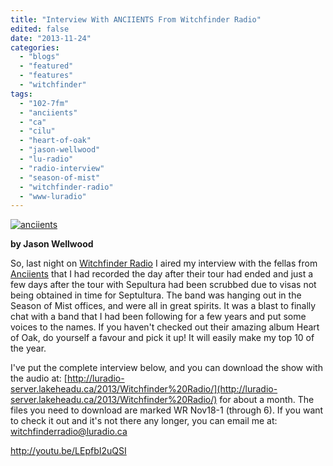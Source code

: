 ```yaml
---
title: "Interview With ANCIIENTS From Witchfinder Radio"
edited: false
date: "2013-11-24"
categories:
  - "blogs"
  - "featured"
  - "features"
  - "witchfinder"
tags:
  - "102-7fm"
  - "anciients"
  - "ca"
  - "cilu"
  - "heart-of-oak"
  - "jason-wellwood"
  - "lu-radio"
  - "radio-interview"
  - "season-of-mist"
  - "witchfinder-radio"
  - "www-luradio"
---
```


[![anciients](http://www.hellbound.ca/wp-content/uploads/2012/09/anciients-590x392.jpg)](http://www.hellbound.ca/wp-content/uploads/2012/09/anciients.jpg)

**by Jason Wellwood**

So, last night on [Witchfinder Radio](http://www.facebook.com/witchfinderradio) I aired my interview with the fellas from [Anciients](http://www.facebook.com/ANCIIENTSRIFFS) that I had recorded the day after their tour had ended and just a few days after the tour with Sepultura had been scrubbed due to visas not being obtained in time for Septultura. The band was hanging out in the Season of Mist offices, and were all in great spirits. It was a blast to finally chat with a band that I had been following for a few years and put some voices to the names. If you haven't checked out their amazing album Heart of Oak, do yourself a favour and pick it up! It will easily make my top 10 of the year.

I've put the complete interview below, and you can download the show with the audio at: [http://luradio-server.lakeheadu.ca/2013/Witchfinder%20Radio/](http://luradio-server.lakeheadu.ca/2013/Witchfinder%20Radio/) for about a month. The files you need to download are marked WR Nov18-1 (through 6). If you want to check it out and it's not there any longer, you can email me at: witchfinderradio@luradio.ca

http://youtu.be/LEpfbI2uQSI
